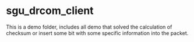 # sgu_drcom_client
This is a demo folder, includes all demo that solved the calculation of checksum or insert some bit with some specific information into the packet.